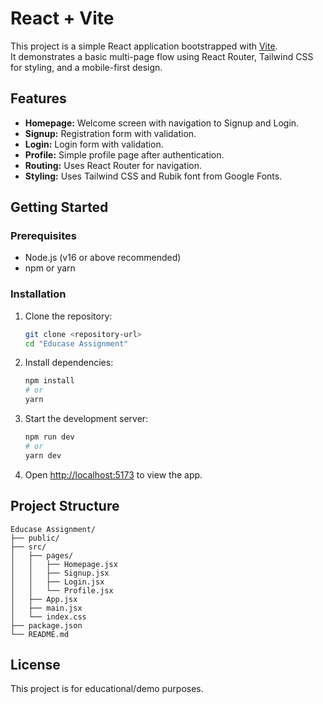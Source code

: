# React + Vite

This project is a simple React application bootstrapped with [Vite](https://vitejs.dev/).  
It demonstrates a basic multi-page flow using React Router, Tailwind CSS for styling, and a mobile-first design.

## Features

- **Homepage:** Welcome screen with navigation to Signup and Login.
- **Signup:** Registration form with validation.
- **Login:** Login form with validation.
- **Profile:** Simple profile page after authentication.
- **Routing:** Uses React Router for navigation.
- **Styling:** Uses Tailwind CSS and Rubik font from Google Fonts.

## Getting Started

### Prerequisites

- Node.js (v16 or above recommended)
- npm or yarn

### Installation

1. Clone the repository:
   ```sh
   git clone <repository-url>
   cd "Educase Assignment"
   ```

2. Install dependencies:
   ```sh
   npm install
   # or
   yarn
   ```

3. Start the development server:
   ```sh
   npm run dev
   # or
   yarn dev
   ```

4. Open [http://localhost:5173](http://localhost:5173) to view the app.

## Project Structure

```
Educase Assignment/
├── public/
├── src/
│   ├── pages/
│   │   ├── Homepage.jsx
│   │   ├── Signup.jsx
│   │   ├── Login.jsx
│   │   └── Profile.jsx
│   ├── App.jsx
│   ├── main.jsx
│   └── index.css
├── package.json
└── README.md
```



## License

This project is for educational/demo purposes.

